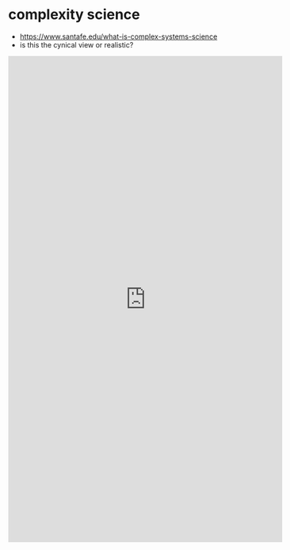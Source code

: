 # complexity science

- <https://www.santafe.edu/what-is-complex-systems-science>
- is this the cynical view or realistic?

<iframe width="553" height="983" src="https://www.youtube.com/embed/2wXMMjSlHAM" title="Are We Going Extinct..?" frameborder="0" allow="accelerometer; autoplay; clipboard-write; encrypted-media; gyroscope; picture-in-picture; web-share" referrerpolicy="strict-origin-when-cross-origin" allowfullscreen></iframe>

